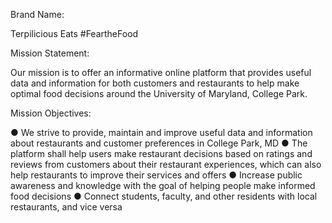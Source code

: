 Brand Name:

Terpilicious Eats
#FeartheFood
 
Mission Statement:

Our mission is to offer an informative online platform that provides useful data and information for both customers and restaurants to help make optimal food decisions around the University of Maryland, College Park.

Mission Objectives:

●	We strive to provide, maintain and improve useful data and information about restaurants and customer preferences in College Park, MD
●	The platform shall help users make restaurant decisions based on ratings and reviews from customers about their restaurant experiences, which can also help restaurants to improve their services and offers
●	Increase public awareness and knowledge with the goal of helping people make informed food decisions
●	Connect students, faculty, and other residents with local restaurants, and vice versa

 


